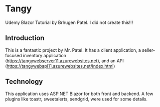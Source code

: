 # Tangy
Udemy Blazor Tutorial by Brhugen Patel. I did not create this!!!

## Introduction
This is a fantastic project by Mr. Patel. It has a client application, a seller-focused inventory application (https://tangywebserver11.azurewebsites.net), and an API (https://tangywebapi11.azurewebsites.net/index.html)

## Technology
This application uses ASP.NET Blazor for both front and backend. A few plugins like toastr, sweetalerts, sendgrid, were used for some details.
